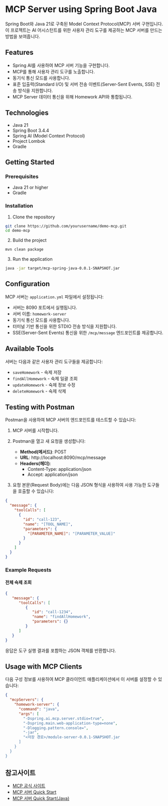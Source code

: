 # MCP Server using Spring Boot Java

Spring Boot와 Java 21로 구축된 Model Context Protocol(MCP) 서버 구현입니다.   
이 프로젝트는 AI 어시스턴트를 위한 사용자 관리 도구를 제공하는 MCP 서버를 만드는 방법을 보여줍니다.

## Features

- Spring AI를 사용하여 MCP 서버 기능을 구현합니다.
- MCP를 통해 사용자 관리 도구를 노출합니다.
- 동기식 통신 모드를 사용합니다.
- 표준 입출력(Standard I/O) 및 서버 전송 이벤트(Server-Sent Events, SSE) 전송 방식을 지원합니다.
- MCP Server 데이터 통신을 위해 Homework API와 통합됩니다.

## Technologies

- Java 21
- Spring Boot 3.4.4
- Spring AI (Model Context Protocol)
- Project Lombok
- Gradle

## Getting Started

### Prerequisites

- Java 21 or higher
- Gradle

### Installation

1. Clone the repository

```bash
git clone https://github.com/yourusername/demo-mcp.git
cd demo-mcp
```

2. Build the project

```bash
mvn clean package
```

3. Run the application

```bash
java -jar target/mcp-spring-java-0.0.1-SNAPSHOT.jar
```

## Configuration

MCP 서버는 `application.yml` 파일에서 설정됩니다:

- 서버는 8090 포트에서 실행됩니다.
- 서버 이름: `homework-server`
- 동기식 통신 모드를 사용합니다.
- 터미널 기반 통신을 위한 STDIO 전송 방식을 지원합니다.
- SSE(Server-Sent Events) 통신을 위한 `/mcp/message` 엔드포인트를 제공합니다.

## Available Tools

서버는 다음과 같은 사용자 관리 도구들을 제공합니다:

- `saveHomework` - 숙제 저장
- `findAllHomework` - 숙제 일괄 조회
- `updateHomework` - 숙제 정보 수정
- `deleteHomework` - 숙제 삭제

## Testing with Postman

Postman을 사용하여 MCP 서버의 엔드포인트를 테스트할 수 있습니다:

1. MCP 서버를 시작합니다.
2. Postman을 열고 새 요청을 생성합니다:

    - **Method(메서드)**: POST
    - **URL**: http://localhost:8090/mcp/message
    - **Headers(헤더)**:
        - Content-Type: application/json
        - Accept: application/json

3. 요청 본문(Request Body)에는 다음 JSON 형식을 사용하여 사용 가능한 도구들을 호출할 수 있습니다:

```json
{
  "message": {
    "toolCalls": [
      {
        "id": "call-123",
        "name": "[TOOL_NAME]",
        "parameters": {
          "[PARAMETER_NAME]": "[PARAMETER_VALUE]"
        }
      }
    ]
  }
}
```

### Example Requests

#### 전체 숙제 조회

```json
{
   "message": {
      "toolCalls": [
         {
            "id": "call-1234",
            "name": "findAllHomework",
            "parameters": {}
         }
      ]
   }
}
```


응답은 도구 실행 결과를 포함하는 JSON 객체를 반환합니다.










## Usage with MCP Clients

다음 구성 정보를 사용하여 MCP 클라이언트 애플리케이션에서 이 서버를 설정할 수 있습니다:

```json
{
  "mcpServers": {
    "homework-server": {
      "command": "java",
      "args": [
        "-Dspring.ai.mcp.server.stdio=true",
        "-Dspring.main.web-application-type=none",
        "-Dlogging.pattern.console=",
        "-jar",
        "<저장 경로>/module-server-0.0.1-SNAPSHOT.jar
      ]
    }
  }
}
```

## 참고사이트

- [MCP 공식 사이트](https://modelcontextprotocol.io)
- [MCP 서버 Quick Start](https://modelcontextprotocol.io/quickstart/server)
- [MCP 서버 Quick Start(Java)](https://modelcontextprotocol.io/sdk/java/mcp-server)